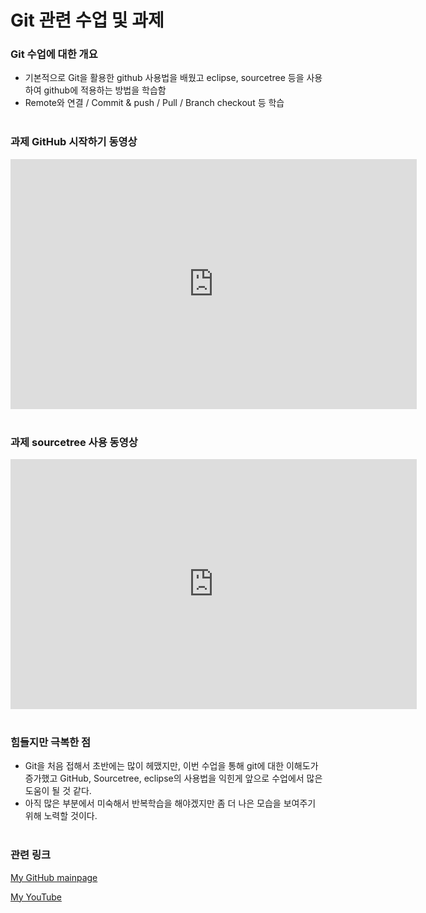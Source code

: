 # Git 관련 수업 및 과제 <br>


### Git 수업에 대한 개요
- 기본적으로 Git을 활용한 github 사용법을 배웠고 eclipse, sourcetree 등을 사용하여 github에 적용하는 방법을 학습함
- Remote와 연결 / Commit & push / Pull / Branch checkout 등 학습<br><br>


### 과제 GitHub 시작하기 동영상

<iframe width="650" height="400" src="https://www.youtube.com/embed/M9_uiYHgWwU" title="YouTube video player" frameborder="0" allow="accelerometer; autoplay; clipboard-write; encrypted-media; gyroscope; picture-in-picture" allowfullscreen></iframe><br><br>


### 과제 sourcetree 사용 동영상

<iframe width="650" height="400" src="https://www.youtube.com/embed/HwjSvLlF-cY" title="YouTube video player" frameborder="0" allow="accelerometer; autoplay; clipboard-write; encrypted-media; gyroscope; picture-in-picture" allowfullscreen></iframe><br><br>


### 힘들지만 극복한 점
- Git을 처음 접해서 초반에는 많이 헤맸지만, 이번 수업을 통해 git에 대한 이해도가 증가했고 GitHub, Sourcetree, eclipse의 사용법을 익힌게 앞으로 수업에서 많은 도움이 될 것 같다. 
- 아직 많은 부분에서 미숙해서 반복학습을 해야겠지만 좀 더 나은 모습을 보여주기 위해 노력할 것이다.<br><br>


### 관련 링크
[My GitHub mainpage](https://park-yura.github.io/)

[My YouTube](https://www.youtube.com/channel/UCKONvJsn1CYFGlaQ75ryEdg/featured)
